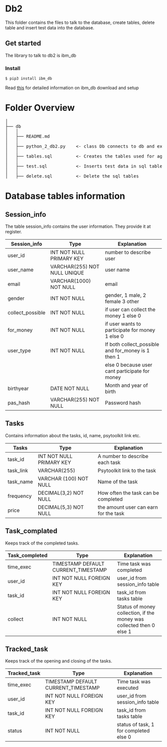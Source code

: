 # Db2
This folder contains the files to talk to the database, create tables, delete table and insert test data into the database.

## Get started
The library to talk to db2 is ibm_db

### Install
```
$ pip3 install ibm_db
```

Read [this](https://www.ibm.com/support/knowledgecenter/SSEPGG_11.5.0/com.ibm.swg.im.dbclient.python.doc/doc/t0054367.html) for detailed information on ibm_db download and setup

# Folder Overview
<pre>
│              
├── db        
│   │
│   ├── README.md
│   │         
│   ├── python_2_db2.py    <- class Db connects to db and executes sql queries
│   │                
│   ├── tables.sql         <- Creates the tables used for agestudy
│   │    
│   ├── test.sql           <- Inserts test data in sql table
│   │    
│   ├── delete.sql         <- Delete the sql tables
</pre>

# Database tables information
## Session_info
The table session_info contains the user information. They provide it at register.

| Session_info      | Type                         | Explanation
|-------------------|------------------------------|---------------------------------------------------|
| user_id           | INT NOT NULL PRIMARY KEY     | number to describe user                           |
| user_name         | VARCHAR(255) NOT NULL UNIQUE | user name                                         |
| email             | VARCHAR(1000) NOT NULL       | email                                             |
| gender            | INT NOT NULL                 | gender, 1 male, 2 female 3 other                  |
| collect_possible  | INT NOT NULL                 | if user can collect the money 1 else 0            |
| for_money         | INT NOT NULL                 | if user wants to participate for money 1 else 0   |
| user_type         | INT NOT NULL                 | If both collect_possible and for_money is 1 then 1|
|                   |                              | else 0 because user cant participate for money    |
| birthyear         | DATE NOT NULL                | Month and year of birth                           |
| pas_hash          | VARCHAR(255) NOT NULL        | Password hash                                     |

## Tasks
Contains information about the tasks, id, name, psytoolkit link etc.

| Tasks     | Type                      | Explanation                           |
|-----------|---------------------------|---------------------------------------|
| task_id   | INT NOT NULL PRIMARY KEY  | A number to describe each task        |
| task_link | VARCHAR(255)              | Psytoolkit link to the task           |
| task_name | VARCHAR (100) NOT NULL    | Name of the task                      |
| frequency | DECIMAL(3,2) NOT NULL     | How often the task can be completed   |
| price     | DECIMAL(5,3) NOT NULL     | the amount user can earn for the task |

## Task_complated
Keeps track of the completed tasks.

| Task_completed | Type                                | Explanation                                                            |
|----------------|-------------------------------------|------------------------------------------------------------------------|
| time_exec      | TIMESTAMP DEFAULT CURRENT_TIMESTAMP | Time task was completed                                                 |
| user_id        | INT NOT NULL FOREIGN KEY            | user_id from session_info table                                        |
| task_id        | INT NOT NULL FOREIGN KEY            | task_id from tasks table                                               |
| collect        | INT NOT NULL                        | Status of money collection,  if the money was collected then 0 else 1  |

## Tracked_task
Keeps track of the opening and closing of the tasks.

| Tracked_task | Type                                | Explanation                            |
|--------------|-------------------------------------|----------------------------------------|
| time_exec    | TIMESTAMP DEFAULT CURRENT_TIMESTAMP | Time task was executed                 |
| user_id      | INT NOT NULL FOREIGN KEY            | user_id from session_info table        |
| task_id      | INT NOT NULL FOREIGN KEY            | task_id from tasks table               |
| status       | INT NOT NULL                        | status of task, 1 for completed else 0 |
